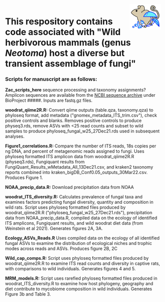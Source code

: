 <img align="right" src="https://github.com/SBWeinstein/Neotoma_fungi/blob/main/github_graphic-01.svg" width="20%">

# This respository contains code associated with "Wild herbivorous mammals (genus *Neotoma*) host a diverse but transient assemblage of fungi"

### Scripts for manuscript are as follows:

**Zac_scripts_here** sequence processing and taxonomy assignments? Amplicon sequences are available from the [NCBI sequence archive](https://www.ncbi.nlm.nih.gov/sra) under BioProject #####. Inputs are fastq.gz files. 

**woodrat_qiime2R.R:** Convert qiime outputs (table.qza, taxonomy.qza) to phyloseq format, add metadata ("gnomex_metadata_ITS_trim.csv"), check positive controls and blanks. Removes positive controls to produce physeq3.rds, remove ASVs with <25 read counts and subset to wild samples to produce phyloseq_fungal_w25_27Dec21.rds used in subsequent analyses.

**Figure1_correlations.R:** Compare the number of ITS reads, 18s copies per ng DNA, and percent of metagenomic reads assigned to fungi. Uses phyloseq formatted ITS amplicon data  from woodrat_qiime2R.R (physeq3.rds), Fungiquant results from FungiQuant_Results_wMetadata_All_13Dec21.csv, and kraken2 taxonomy reports combined into kraken_bigDB_Conf0.05_outputs_30Mar22.csv. Produces Figure 1.

**NOAA_precip_data.R:** Download precipitation data from NOAA 

**woodrat_ITS_diversity.R:** Calculates prevalence of fungal taxa and examines factors predicting fungal diversity, quantity and composition in wild rats. Script uses phyloseq formatted files produced by woodrat_qiime2R.R ("phyloseq_fungal_w25_27Dec21.rds"), precipitation data from NOAA_precip_data.R, compiled data on the ecology of identified ITS amplicons, Fungiquant results, and wild woodrat diet data (from Weinstein et al 2021). Generates figures 2A, 3A.

**Ecology_ASVs_Reads.R** Uses compiled data on the ecology of all identified fungal ASVs to examine the distribution of ecological niches and trophic modes across reads and ASVs.  Produces figure 2B, 2C
 
**Wild_cap_comps.R:** Script uses phyloseq formatted files produced by woodrat_qiime2R.R to examine ITS read counts and diversity in captive rats, with comparisons to wild individuals. Generates figures 4 and 5.

**MRM_models.R:** Script uses rarefied phyloseq formatted files produced in woodrat_ITS_diversity.R to examine how host phylogeny, geography and diet contribute to mycobiome composition in wild individuals. Generates Figure 3b and Table 3.

